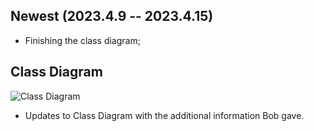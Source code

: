 ## Newest (2023.4.9 -- 2023.4.15)

 - Finishing the class diagram;


## Class Diagram
![Class Diagram](https://i.imgur.com/dLG6CJR.jpg)

- Updates to Class Diagram with the additional information Bob gave. 
